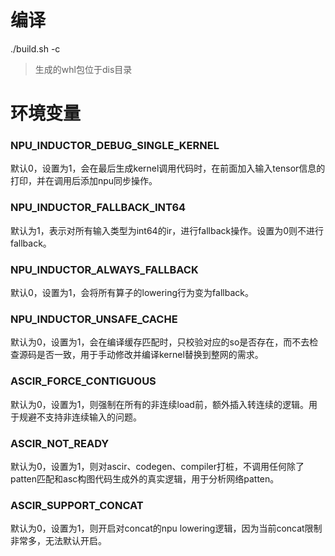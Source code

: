 # 编译

./build.sh -c

> 生成的whl包位于dis目录

# 环境变量

### NPU_INDUCTOR_DEBUG_SINGLE_KERNEL

默认0，设置为1，会在最后生成kernel调用代码时，在前面加入输入tensor信息的打印，并在调用后添加npu同步操作。

### NPU_INDUCTOR_FALLBACK_INT64

默认为1，表示对所有输入类型为int64的ir，进行fallback操作。设置为0则不进行fallback。

### NPU_INDUCTOR_ALWAYS_FALLBACK

默认0，设置为1，会将所有算子的lowering行为变为fallback。

### NPU_INDUCTOR_UNSAFE_CACHE

默认为0，设置为1，会在编译缓存匹配时，只校验对应的so是否存在，而不去检查源码是否一致，用于手动修改并编译kernel替换到整网的需求。

### ASCIR_FORCE_CONTIGUOUS

默认为0，设置为1，则强制在所有的非连续load前，额外插入转连续的逻辑。用于规避不支持非连续输入的问题。

### ASCIR_NOT_READY

默认为0，设置为1，则对ascir、codegen、compiler打桩，不调用任何除了patten匹配和asc构图代码生成外的真实逻辑，用于分析网络patten。

### ASCIR_SUPPORT_CONCAT

默认为0，设置为1，则开启对concat的npu lowering逻辑，因为当前concat限制非常多，无法默认开启。
